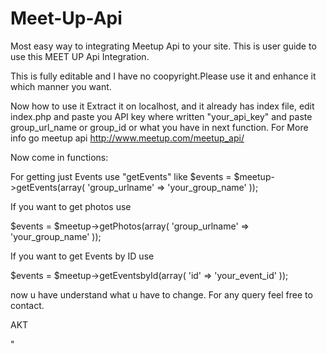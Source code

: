 Meet-Up-Api
===========

Most easy way to integrating Meetup Api to your site.
This is user guide to use this MEET UP  Api Integration.

This is fully editable and I have no coopyright.Please use it and enhance it which manner you want.

Now how to use it
 Extract it on localhost, and it already has index file, edit index.php and paste you API key  where written "your_api_key" and paste group_url_name or group_id or what you have in next function.
 For More info go meetup api http://www.meetup.com/meetup_api/ 
 
 Now come in functions:
 
For getting just Events use "getEvents"
like
$events = $meetup->getEvents(array(
  'group_urlname' => 'your_group_name'
));

If you want to get photos use

$events = $meetup->getPhotos(array(
	'group_urlname' => 'your_group_name'
));


If you want to get Events by ID use

$events = $meetup->getEventsbyId(array(
	'id' => 'your_event_id'
));

now u have understand what u have to change.
For any query feel free to contact.

AKT

















"
